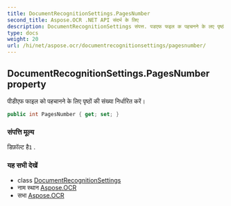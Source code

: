 ```yaml
---
title: DocumentRecognitionSettings.PagesNumber
second_title: Aspose.OCR .NET API संदर्भ के लिए
description: DocumentRecognitionSettings संपत्त. पडएफ फइल क पहचनने के लए पृष्ठं क संख्य नर्धरत करें
type: docs
weight: 20
url: /hi/net/aspose.ocr/documentrecognitionsettings/pagesnumber/
---
```

## DocumentRecognitionSettings.PagesNumber property

पीडीएफ फाइल को पहचानने के लिए पृष्ठों की संख्या निर्धारित करें।

```csharp
public int PagesNumber { get; set; }
```

### संपत्ति मूल्य

डिफ़ॉल्ट है`1` .

### यह सभी देखें

* class [DocumentRecognitionSettings](../)
* नाम स्थान [Aspose.OCR](../../documentrecognitionsettings/)
* सभा [Aspose.OCR](../../../)


